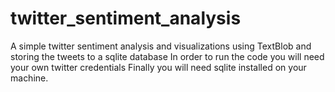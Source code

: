 # twitter_sentiment_analysis
A simple twitter sentiment analysis and visualizations using TextBlob and storing the tweets to a sqlite database
In order to run the code you will need your own twitter credentials
Finally you will need sqlite installed on your machine. 
